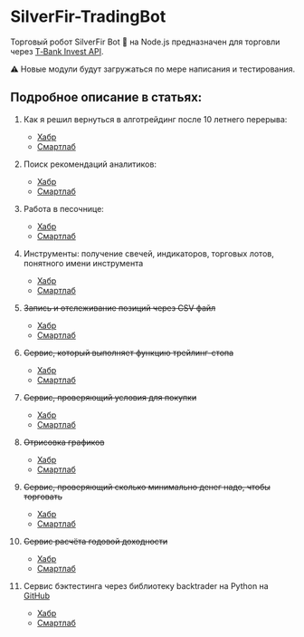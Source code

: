 # SilverFir-TradingBot
Торговый робот SilverFir Bot 🌲 на Node.js предназначен для торговли через [T‑Bank Invest API](https://russianinvestments.github.io/investAPI/swagger-ui/).

⚠️ Новые модули будут загружаться по мере написания и тестирования. 

## Подробное описание в статьях:

1. Как я решил вернуться в алготрейдинг после 10 летнего перерыва:
   * [Хабр](https://habr.com/ru/articles/846938/)
   * [Смартлаб](https://smart-lab.ru/mobile/topic/1068045/)
     
2. Поиск рекомендаций аналитиков: 
   * [Хабр](https://habr.com/ru/articles/849556/)
   * [Смартлаб](https://smart-lab.ru/mobile/topic/1070670/)
   
3. Работа в песочнице: 
   * [Хабр](https://habr.com/ru/articles/855302/)
   * [Смартлаб](https://smart-lab.ru/mobile/topic/1078867/)

4. Инструменты: получение свечей, индикаторов, торговых лотов, понятного имени инструмента
   * [Хабр](https://habr.com/ru/articles/855742/)
   * [Смартлаб](https://smart-lab.ru/mobile/topic/1080997/)

5. ~~Запись и отслеживание позиций через CSV файл~~
   * [Хабр](https://habr.com/ru/users/empenoso/)
   * [Смартлаб](https://smart-lab.ru/mobile/users/empenoso/blog/)

6. ~~Сервис, который выполняет функцию трейлинг-стопа~~
   * [Хабр](https://habr.com/ru/users/empenoso/)
   * [Смартлаб](https://smart-lab.ru/mobile/users/empenoso/blog/)

7. ~~Сервис, проверяющий условия для покупки~~
   * [Хабр](https://habr.com/ru/users/empenoso/)
   * [Смартлаб](https://smart-lab.ru/mobile/users/empenoso/blog/)

8. ~~Отрисовка графиков~~
   * [Хабр](https://habr.com/ru/users/empenoso/)
   * [Смартлаб](https://smart-lab.ru/mobile/users/empenoso/blog/)

8. ~~Сервис, проверяющий сколько минимально денег надо, чтобы торговать~~
   * [Хабр](https://habr.com/ru/users/empenoso/)
   * [Смартлаб](https://smart-lab.ru/mobile/users/empenoso/blog/)

9. ~~Сервис расчёта годовой доходности~~
   * [Хабр](https://habr.com/ru/users/empenoso/)
   * [Смартлаб](https://smart-lab.ru/mobile/users/empenoso/blog/)

1. Сервис бэктестинга через библиотеку backtrader на Python на [GitHub](https://github.com/empenoso/SilverFir-TradingBot_backtesting)
   * [Хабр](https://habr.com/ru/articles/857402/)
   * [Смартлаб](https://smart-lab.ru/mobile/topic/1083556/)     
